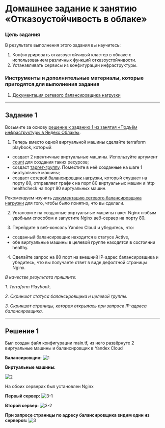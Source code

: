 # Домашнее задание к занятию «Отказоустойчивость в облаке»

### Цель задания

В результате выполнения этого задания вы научитесь:  
1. Конфигурировать отказоустойчивый кластер в облаке с использованием различных функций отказоустойчивости. 
2. Устанавливать сервисы из конфигурации инфраструктуры.

### Инструменты и дополнительные материалы, которые пригодятся для выполнения задания

1. [Документация сетевого балансировщика нагрузки](https://cloud.yandex.ru/docs/network-load-balancer/quickstart)

 ---

## Задание 1 

Возьмите за основу [решение к заданию 1 из занятия «Подъём инфраструктуры в Яндекс Облаке»](https://github.com/netology-code/sdvps-homeworks/blob/main/7-03.md#задание-1).

1. Теперь вместо одной виртуальной машины сделайте terraform playbook, который:

- создаст 2 идентичные виртуальные машины. Используйте аргумент [count](https://www.terraform.io/docs/language/meta-arguments/count.html) для создания таких ресурсов;
- создаст [таргет-группу](https://registry.terraform.io/providers/yandex-cloud/yandex/latest/docs/resources/lb_target_group). Поместите в неё созданные на шаге 1 виртуальные машины;
- создаст [сетевой балансировщик нагрузки](https://registry.terraform.io/providers/yandex-cloud/yandex/latest/docs/resources/lb_network_load_balancer), который слушает на порту 80, отправляет трафик на порт 80 виртуальных машин и http healthcheck на порт 80 виртуальных машин.

Рекомендуем изучить [документацию сетевого балансировщика нагрузки](https://cloud.yandex.ru/docs/network-load-balancer/quickstart) для того, чтобы было понятно, что вы сделали.

2. Установите на созданные виртуальные машины пакет Nginx любым удобным способом и запустите Nginx веб-сервер на порту 80.

3. Перейдите в веб-консоль Yandex Cloud и убедитесь, что: 

- созданный балансировщик находится в статусе Active,
- обе виртуальные машины в целевой группе находятся в состоянии healthy.

4. Сделайте запрос на 80 порт на внешний IP-адрес балансировщика и убедитесь, что вы получаете ответ в виде дефолтной страницы Nginx.

*В качестве результата пришлите:*

*1. Terraform Playbook.*

*2. Скриншот статуса балансировщика и целевой группы.*

*3. Скриншот страницы, которая открылась при запросе IP-адреса балансировщика.*

---

## Решение 1

Был создан файл конфигурации main.tf, из него развёрнуто 2 виртуальные машины и балансировщик в Yandex Cloud

**Балансировщик:**
![1](https://github.com/SKA1010/HW_balance_in_cloud/assets/125235217/b0b86c46-0c60-42d1-96f0-fd93a1478dbc)

**Виртуальные машины:**

![2](https://github.com/SKA1010/HW_balance_in_cloud/assets/125235217/30541be1-d80b-4181-82ed-e67d01e08a69)

На обоих серверах был установлен Nginx

**Первый сервер:**
![3-1](https://github.com/SKA1010/HW_balance_in_cloud/assets/125235217/26174e9a-c59e-4bea-970d-5e9026800eda)

**Второй сервер:**
![3-2](https://github.com/SKA1010/HW_balance_in_cloud/assets/125235217/468bab29-b28e-42f1-92d5-9a4dae6617b8)

**При запросе страницы по адресу балансировщика видим один из серверов:**
![3](https://github.com/SKA1010/HW_balance_in_cloud/assets/125235217/419bbe74-e70a-40f3-9f48-1f4cbf14f609)




